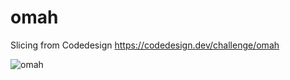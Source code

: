 # omah

Slicing from Codedesign https://codedesign.dev/challenge/omah

![omah](./assets/img/omah.png)
